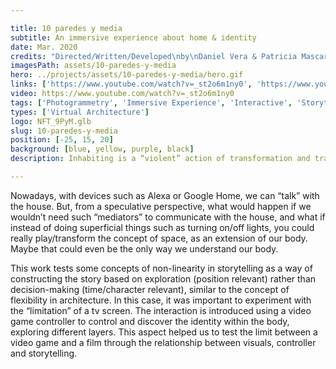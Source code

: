 ```yaml
---

title: 10 paredes y media
subtitle: An immersive experience about home & identity
date: Mar. 2020
credits: "Directed/Written/Developed\nby\nDaniel Vera & Patricia Mascarell"
imagesPath: assets/10-paredes-y-media
hero: ../projects/assets/10-paredes-y-media/hero.gif
links: ['https://www.youtube.com/watch?v=_st2o6m1ny0', 'https://www.youtube.com/watch?v=_a2hjRaB49A']
video: https://www.youtube.com/watch?v=_st2o6m1ny0
tags: ['Photogrammetry', 'Immersive Experience', 'Interactive', 'Storytelling', 'Non-linearity', 'Videogame']
types: ['Virtual Architecture']
logo: NFT_9PyM.glb
slug: 10-paredes-y-media
position: [-25, 15, 20]
background: [blue, yellow, purple, black]
description: Inhabiting is a “violent” action of transformation and transfer of character into a structure. In this piece, rather than analysing the inhabitant vs. the house, the exploration is directed towards the contained vs. the container, being the first provided by the human character and the later by the architectural body. As a visitor, you can explore how the character distributes and affects the different intimacy layers in a space.

---
```


Nowadays, with devices such as Alexa or Google Home, we can “talk” with the house. But, from a speculative perspective, what would happen if we wouldn’t need such “mediators” to communicate with the house, and what if instead of doing superficial things such as turning on/off lights, you could really play/transform the concept of space, as an extension of our body. Maybe that could even be the only way we understand our body. 

This work tests some concepts of non-linearity in storytelling as a way of constructing the story based on exploration (position relevant) rather than decision-making (time/character relevant), similar to the concept of flexibility in architecture. In this case, it was important to experiment with the “limitation” of a tv screen. The interaction is introduced using a video game controller to control and discover the identity within the body, exploring different layers. This aspect helped us to test the limit between a video game and a film through the relationship between visuals, controller and storytelling.
